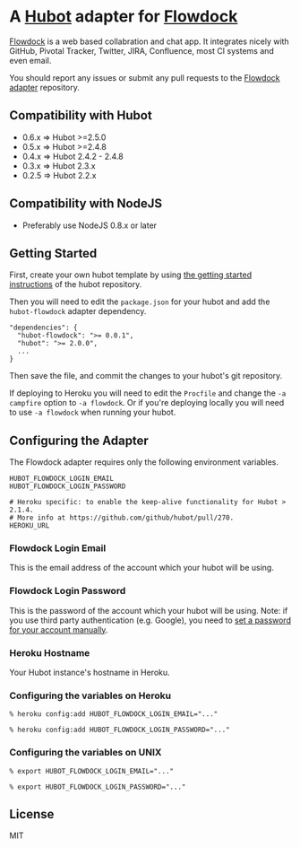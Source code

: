 # A [Hubot](https://github.com/github/hubot) adapter for [Flowdock](https://www.flowdock.com)

[Flowdock](https://www.flowdock.com/) is a web based collabration and chat app. It integrates nicely with GitHub, Pivotal Tracker, Twitter, JIRA, Confluence, most CI systems and even email.

You should report any issues or submit any pull requests to the
[Flowdock adapter](https://github.com/flowdock/hubot-flowdock) repository.

## Compatibility with Hubot

 * 0.6.x => Hubot >=2.5.0
 * 0.5.x => Hubot >=2.4.8
 * 0.4.x => Hubot 2.4.2 - 2.4.8
 * 0.3.x => Hubot 2.3.x
 * 0.2.5 => Hubot 2.2.x

## Compatibility with NodeJS

 * Preferably use NodeJS 0.8.x or later

## Getting Started

First, create your own hubot template by using [the getting started instructions](https://github.com/github/hubot/blob/master/docs/README.md) of the hubot repository.

Then you will need to edit the `package.json` for your hubot and add the
`hubot-flowdock` adapter dependency.

    "dependencies": {
      "hubot-flowdock": ">= 0.0.1",
      "hubot": ">= 2.0.0",
      ...
    }

Then save the file, and commit the changes to your hubot's git repository.

If deploying to Heroku you will need to edit the `Procfile` and change the
`-a campfire` option to `-a flowdock`. Or if you're deploying locally
you will need to use `-a flowdock` when running your hubot.

## Configuring the Adapter

The Flowdock adapter requires only the following environment variables.

    HUBOT_FLOWDOCK_LOGIN_EMAIL
    HUBOT_FLOWDOCK_LOGIN_PASSWORD

    # Heroku specific: to enable the keep-alive functionality for Hubot > 2.1.4.
    # More info at https://github.com/github/hubot/pull/270.
    HEROKU_URL

### Flowdock Login Email

This is the email address of the account which your hubot will be using.

### Flowdock Login Password

This is the password of the account which your hubot will be using. Note: if you use third party authentication (e.g. Google), you need to [set a password for your account manually](https://www.flowdock.com/account/authorizations).

### Heroku Hostname

Your Hubot instance's hostname in Heroku.

### Configuring the variables on Heroku

    % heroku config:add HUBOT_FLOWDOCK_LOGIN_EMAIL="..."

    % heroku config:add HUBOT_FLOWDOCK_LOGIN_PASSWORD="..."

### Configuring the variables on UNIX

    % export HUBOT_FLOWDOCK_LOGIN_EMAIL="..."

    % export HUBOT_FLOWDOCK_LOGIN_PASSWORD="..."

## License

MIT
